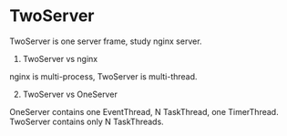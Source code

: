 TwoServer
=========

TwoServer is one server frame, study nginx server.

1. TwoServer vs nginx

nginx is multi-process, TwoServer is multi-thread.

2. TwoServer vs OneServer

OneServer contains one EventThread, N TaskThread, one TimerThread.
TwoServer contains only N TaskThreads.


